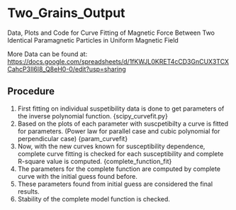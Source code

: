 # Two_Grains_Output

Data, Plots and Code for Curve Fitting of Magnetic Force Between Two Identical Paramagnetic Particles in Uniform Magnetic Field

More Data can be found at: https://docs.google.com/spreadsheets/d/1fKWJL0KRET4cCD3GnCUX3TCXCahcP3Il6l8_Q8eH0-0/edit?usp=sharing

## Procedure

1. First fitting on individual suspetibility data is done to get parameters of the inverse polynomial function. {scipy_curvefit.py}
2. Based on the plots of each parameter with suscpetibilty a curve is fitted for parameters. (Power law for parallel case and cubic polynomial for perpendicular case) {param_curvefit}
3. Now, with the new curves known for susceptibility dependence, complete curve fitting is checked for each susceptibility and complete R-square value is computed. {complete_function_fit}
4. The parameters for the complete function are computed by complete curve with the initial guess found before. 
5. These parameters found from initial guess are considered the final results.
6. Stability of the complete model function is checked.
